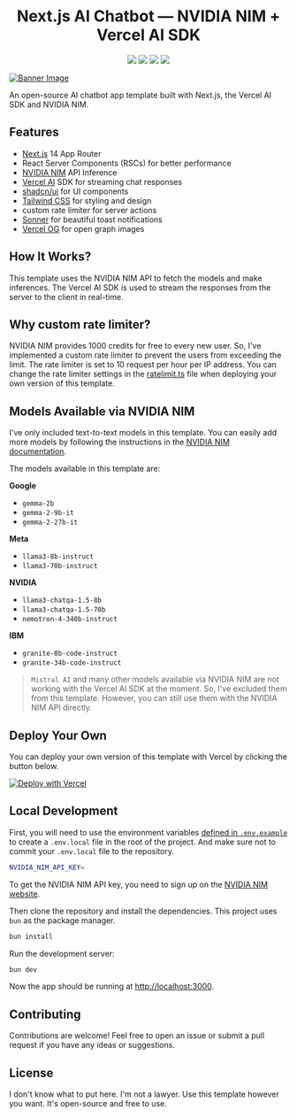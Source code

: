 <h1 align="center">Next.js AI Chatbot — NVIDIA NIM + Vercel AI SDK</h1>

<p align="center">

<img src ="https://img.shields.io/badge/Next.js-000000.svg?style=for-the-badge&logo=nextdotjs&logoColor=white">
<img src ="https://img.shields.io/badge/TypeScript-3178C6.svg?style=for-the-badge&logo=TypeScript&logoColor=white">
<img src ="https://img.shields.io/badge/NVIDIA-76B900.svg?style=for-the-badge&logo=NVIDIA&logoColor=white">
<img src ="https://img.shields.io/badge/Vercel-000000.svg?style=for-the-badge&logo=Vercel&logoColor=white">

</p>

<a href="https://nvidia-nim.vercel.app/" target="_blank">
  <img src="https://nvidia-nim.vercel.app/og.png" alt="Banner Image" />
</a>

An open-source AI chatbot app template built with Next.js, the Vercel AI SDK and NVIDIA NIM.

## Features

- [Next.js](https://nextjs.org/) 14 App Router
- React Server Components (RSCs) for better performance
- [NVIDIA NIM](https://build.nvidia.com/explore/discover/) API Inference
- [Vercel AI](https://sdk.vercel.ai/) SDK for streaming chat responses
- [shadcn/ui](https://ui.shadcn.com/) for UI components
- [Tailwind CSS](https://tailwindcss.com/) for styling and design
- custom rate limiter for server actions
- [Sonner](https://sonner.emilkowal.ski/) for beautiful toast notifications
- [Vercel OG](https://vercel.com/docs/functions/og-image-generation) for open graph images

## How It Works?

This template uses the NVIDIA NIM API to fetch the models and make inferences. The Vercel AI SDK is used to stream the responses from the server to the client in real-time.

## Why custom rate limiter?

NVIDIA NIM provides 1000 credits for free to every new user. So, I've implemented a custom rate limiter to prevent the users from exceeding the limit. The rate limiter is set to 10 request per hour per IP address. You can change the rate limiter settings in the [ratelimit.ts](lib/ratelimit.ts) file when deploying your own version of this template.

## Models Available via NVIDIA NIM

I've only included text-to-text models in this template. You can easily add more models by following the instructions in the [NVIDIA NIM documentation](https://build.nvidia.com/docs/nim/).

The models available in this template are:

**Google**

- `gemma-2b`
- `gemma-2-9b-it`
- `gemma-2-27b-it`

**Meta**

- `llama3-8b-instruct`
- `llama3-70b-instruct`

**NVIDIA**

- `llama3-chatqa-1.5-8b`
- `llama3-chatqa-1.5-70b`
- `nemotron-4-340b-instruct`

**IBM**

- `granite-8b-code-instruct`
- `granite-34b-code-instruct`

> `Mistral AI` and many other models available via NVIDIA NIM are not working with the Vercel AI SDK at the moment. So, I've excluded them from this template. However, you can still use them with the NVIDIA NIM API directly.

## Deploy Your Own

You can deploy your own version of this template with Vercel by clicking the button below.

[![Deploy with Vercel](https://vercel.com/button)](https://vercel.com/new/clone?repository-url=https%3A%2F%2Fgithub.com%2Flakshaybhushan%2Fnextjs-nvidia-chatbot&env=NVIDIA_NIM_API_KEY&demo-title=Next.js%20AI%20Chatbot%20%E2%80%94%20NVIDIA%20NIM%20%2B%20Vercel%20AI%20SDK&demo-description=A%20chatbot%20demo%20built%20with%20Next.js%2C%20NVIDIA%20NIM%2C%20and%20Vercel%20AI%20SDK&demo-url=https%3A%2F%2Fnvidia-nim.vercel.app%2F&demo-image=https%3A%2F%2Fnvidia-nim.vercel.app%2Fog.png)

## Local Development

First, you will need to use the environment variables [defined in `.env.example`](.env.example) to create a `.env.local` file in the root of the project. And make sure not to commit your `.env.local` file to the repository.

```bash
NVIDIA_NIM_API_KEY=
```

To get the NVIDIA NIM API key, you need to sign up on the [NVIDIA NIM website](https://build.nvidia.com/explore/discover/).

Then clone the repository and install the dependencies. This project uses `bun` as the package manager.

```bash
bun install
```

Run the development server:

```bash
bun dev
```

Now the app should be running at [http://localhost:3000](http://localhost:3000).

## Contributing

Contributions are welcome! Feel free to open an issue or submit a pull request if you have any ideas or suggestions.

## License

I don't know what to put here. I'm not a lawyer. Use this template however you want. It's open-source and free to use.
